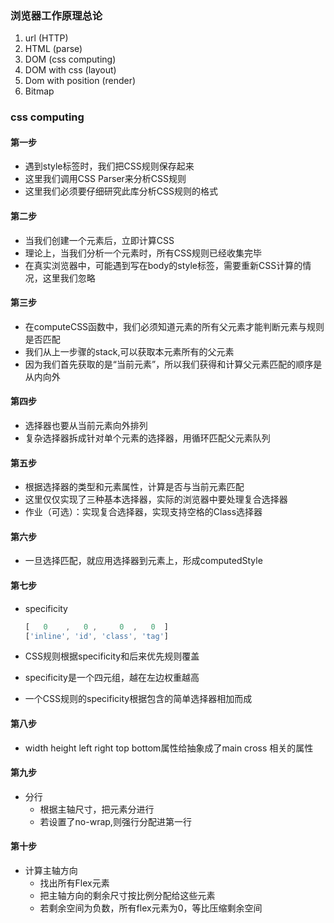 ### 浏览器工作原理总论

1. url (HTTP)
2. HTML (parse)
3. DOM (css computing)
4. DOM with css (layout)
5. Dom with position (render)
6. Bitmap

### css computing

#### 第一步

- 遇到style标签时，我们把CSS规则保存起来
- 这里我们调用CSS Parser来分析CSS规则
- 这里我们必须要仔细研究此库分析CSS规则的格式

#### 第二步

- 当我们创建一个元素后，立即计算CSS
- 理论上，当我们分析一个元素时，所有CSS规则已经收集完毕
- 在真实浏览器中，可能遇到写在body的style标签，需要重新CSS计算的情况，这里我们忽略

#### 第三步

- 在computeCSS函数中，我们必须知道元素的所有父元素才能判断元素与规则是否匹配
- 我们从上一步骤的stack,可以获取本元素所有的父元素
- 因为我们首先获取的是“当前元素”，所以我们获得和计算父元素匹配的顺序是从内向外

#### 第四步

- 选择器也要从当前元素向外排列
- 复杂选择器拆成针对单个元素的选择器，用循环匹配父元素队列

#### 第五步

- 根据选择器的类型和元素属性，计算是否与当前元素匹配
- 这里仅仅实现了三种基本选择器，实际的浏览器中要处理复合选择器
- 作业（可选）：实现复合选择器，实现支持空格的Class选择器

#### 第六步

- 一旦选择匹配，就应用选择器到元素上，形成computedStyle

#### 第七步

- specificity

  ```javascript
  [   0    ,   0 ,     0  ,   0  ]
  ['inline', 'id', 'class', 'tag']
  ```

- CSS规则根据specificity和后来优先规则覆盖

- specificity是一个四元组，越在左边权重越高

- 一个CSS规则的specificity根据包含的简单选择器相加而成

#### 第八步

- width height left right top bottom属性给抽象成了main cross 相关的属性

#### 第九步

- 分行
  - 根据主轴尺寸，把元素分进行
  - 若设置了no-wrap,则强行分配进第一行

#### 第十步

- 计算主轴方向
  - 找出所有Flex元素
  - 把主轴方向的剩余尺寸按比例分配给这些元素
  - 若剩余空间为负数，所有flex元素为0，等比压缩剩余空间